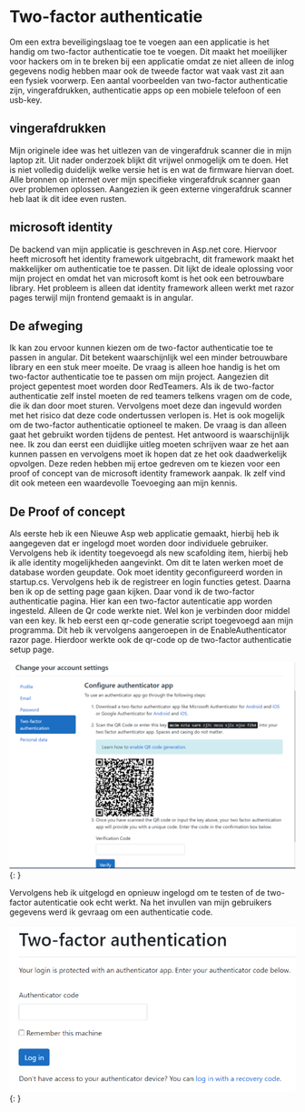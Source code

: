 # Two-factor authenticatie

Om een extra beveiligingslaag toe te voegen aan een applicatie is het handig om two-factor authenticatie toe te voegen. Dit maakt het moeilijker voor hackers om in te breken bij een applicatie omdat ze niet alleen de inlog gegevens nodig hebben maar ook de tweede factor wat vaak vast zit aan een fysiek voorwerp. Een aantal voorbeelden van two-factor authenticatie zijn, vingerafdrukken, authenticatie apps op een mobiele telefoon of een usb-key.

## vingerafdrukken

Mijn originele idee was het uitlezen van de vingerafdruk scanner die in mijn laptop zit. Uit nader onderzoek blijkt dit vrijwel onmogelijk om te doen. Het is niet volledig duidelijk welke versie het is en wat de firmware hiervan doet. Alle bronnen op internet over mijn specifieke vingerafdruk scanner gaan over problemen oplossen. Aangezien ik geen externe vingerafdruk scanner heb laat ik dit idee even rusten.

## microsoft identity

De backend van mijn applicatie is geschreven in Asp.net core. Hiervoor heeft microsoft het identity framework uitgebracht, dit framework maakt het makkelijker om authenticatie toe te passen. Dit lijkt de ideale oplossing voor mijn project en omdat het van microsoft komt is het ook een betrouwbare library. Het probleem is alleen dat identity framework alleen werkt met razor pages terwijl mijn frontend gemaakt is in angular.

## De afweging

Ik kan zou ervoor kunnen kiezen om de two-factor authenticatie toe te passen in angular. Dit betekent waarschijnlijk wel een minder betrouwbare library en een stuk meer moeite. De vraag is alleen hoe handig is het om two-factor authenticatie toe te passen om mijn project. Aangezien dit project gepentest moet worden door RedTeamers. Als ik de two-factor authenticatie zelf instel moeten de red teamers telkens vragen om de code, die ik dan door moet sturen. Vervolgens moet deze dan ingevuld worden met het risico dat deze code ondertussen verlopen is. Het is ook mogelijk om de two-factor authenticatie optioneel te maken. De vraag is dan alleen gaat het gebruikt worden tijdens de pentest. Het antwoord is waarschijnlijk nee. Ik zou dan eerst een duidlijke uitleg moeten schrijven waar ze het aan kunnen passen en vervolgens moet ik hopen dat ze het ook daadwerkelijk opvolgen. Deze reden hebben mij ertoe gedreven om te kiezen voor een proof of concept van de microsoft identity framework aanpak. Ik zelf vind dit ook meteen een waardevolle Toevoeging aan mijn kennis.

## De Proof of concept

Als eerste heb ik een Nieuwe Asp web applicatie gemaakt, hierbij heb ik aangegeven dat er ingelogd moet worden door individuele gebruiker. Vervolgens heb ik identity toegevoegd als new scafolding item, hierbij heb ik alle identity mogelijkheden aangevinkt. Om dit te laten werken moet de database worden geupdate. Ook moet identity geconfigureerd worden in startup.cs. Vervolgens heb ik de registreer en login functies getest. Daarna ben ik op de setting page gaan kijken. Daar vond ik de two-factor authenticatie pagina. Hier kan een two-factor autenticatie app worden ingesteld. Alleen de Qr code werkte niet. Wel kon je verbinden door middel van een key. Ik heb eerst een qr-code generatie script toegevoegd aan mijn programma. Dit heb ik vervolgens aangeroepen in de EnableAuthenticator razor page. Hierdoor werkte ook de qr-code op de two-factor authenticatie setup page.

![two-factor setup pagina](../images/two-factor-setup.PNG){: }

Vervolgens heb ik uitgelogd en opnieuw ingelogd om te testen of de two-factor autenticatie ook echt werkt. Na het invullen van mijn gebruikers gegevens werd ik gevraag om een authenticatie code.

![two-factor request](../images/two-factor.PNG){: }